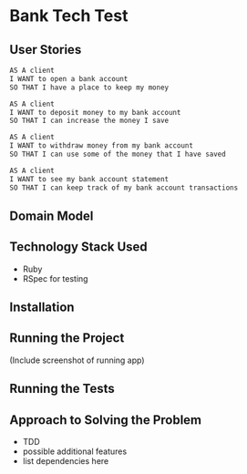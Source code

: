 # Bank Tech Test

## User Stories

```sh
AS A client
I WANT to open a bank account
SO THAT I have a place to keep my money
```
```sh
AS A client
I WANT to deposit money to my bank account
SO THAT I can increase the money I save
```
```sh
AS A client
I WANT to withdraw money from my bank account
SO THAT I can use some of the money that I have saved
```
```sh
AS A client
I WANT to see my bank account statement
SO THAT I can keep track of my bank account transactions
```


## Domain Model

## Technology Stack Used
- Ruby
- RSpec for testing

## Installation

## Running the Project
(Include screenshot of running app)

## Running the Tests

## Approach to Solving the Problem
  - TDD
  - possible additional features
  - list dependencies here
